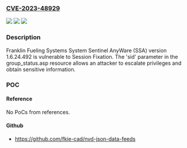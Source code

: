 ### [CVE-2023-48929](https://cve.mitre.org/cgi-bin/cvename.cgi?name=CVE-2023-48929)
![](https://img.shields.io/static/v1?label=Product&message=n%2Fa&color=blue)
![](https://img.shields.io/static/v1?label=Version&message=n%2Fa&color=blue)
![](https://img.shields.io/static/v1?label=Vulnerability&message=n%2Fa&color=brighgreen)

### Description

Franklin Fueling Systems System Sentinel AnyWare (SSA) version 1.6.24.492 is vulnerable to Session Fixation. The 'sid' parameter in the group_status.asp resource allows an attacker to escalate privileges and obtain sensitive information.

### POC

#### Reference
No PoCs from references.

#### Github
- https://github.com/fkie-cad/nvd-json-data-feeds


